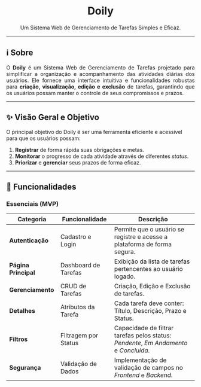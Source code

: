 ﻿<h1 align="center">Doily</h1>
<p align="center">Um Sistema Web de Gerenciamento de Tarefas Simples e Eficaz.</p>
<hr />

<h2>ℹ️ Sobre</h2>
<p align="justify">O <b>Doily</b> é um Sistema Web de Gerenciamento de Tarefas projetado para simplificar a organização e acompanhamento das atividades diárias dos usuários. Ele fornece uma interface intuitiva e funcionalidades robustas para <b>criação, visualização, edição e exclusão</b> de tarefas, garantindo que os usuários possam manter o controle de seus compromissos e prazos.</p>
<hr />

<h2>✨ Visão Geral e Objetivo</h2>
<p>O principal objetivo do Doily é ser uma ferramenta eficiente e acessivel para que os usuários possam:</p>
<ol>
<li><b>Registrar</b> de forma rápida suas obrigações e metas.</li>
<li><b>Monitorar</b> o progresso de cada atividade através de diferentes <i>status</i>.</li>
<li><b>Priorizar</b> e <b>gerenciar</b> seus prazos de forma eficaz.</li>
</ol>
<hr />

<h2>🚀 Funcionalidades</h2>
<h3>Essenciais (MVP)</h3>

<table>
    <thead>
        <tr>
            <th>Categoria</th>
            <th>Funcionalidade</th>
            <th>Descrição</th>
        </tr>
    </thead>
    <tbody>
        <tr>
            <td><strong>Autenticação</strong></td>
            <td>Cadastro e Login</td>
            <td>Permite que o usuário se registre e acesse a plataforma de forma segura.</td>
        </tr>
        <tr>
            <td><strong>Página Principal</strong></td>
            <td>Dashboard de Tarefas</td>
            <td>Exibição da lista de tarefas pertencentes ao usuário logado.</td>
        </tr>
        <tr>
            <td><strong>Gerenciamento</strong></td>
            <td>CRUD de Tarefas</td>
            <td>Criação, Edição e Exclusão de tarefas.</td>
        </tr>
        <tr>
            <td><strong>Detalhes</strong></td>
            <td>Atributos da Tarefa</td>
            <td>Cada tarefa deve conter: Título, Descrição, Prazo e Status.</td>
        </tr>
        <tr>
            <td><strong>Filtros</strong></td>
            <td>Filtragem por Status</td>
            <td>Capacidade de filtrar tarefas pelos status: <em>Pendente</em>, <em>Em Andamento</em> e <em>Concluída</em>.</td>
        </tr>
        <tr>
            <td><strong>Segurança</strong></td>
            <td>Validação de Dados</td>
            <td>Implementação de validação de campos no <em>Frontend</em> e <em>Backend</em>.</td>
        </tr>
    </tbody>
</table>